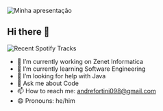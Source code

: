 ![Minha apresentação](https://user-images.githubusercontent.com/74038190/225813708-98b745f2-7d22-48cf-9150-083f1b00d6c9.gif)



## Hi there 👋
![Recent Spotify Tracks](https://spotify-recently-played-readme.vercel.app/api?user=21h6fzsj2ezvv3qpjdwmjwi6i)






- 🔭 I’m currently working on Zenet Informatica
- 🌱 I’m currently learning Software Engineering
- 🤔 I’m looking for help with Java
- 💬 Ask me about Code
- 📫 How to reach me: andrefortini098@gmail.com
- 😄 Pronouns: he/him


